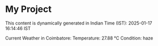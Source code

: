 # My Project

This content is dynamically generated in Indian Time (IST): 2025-01-17 16:14:46 IST


Current Weather in Coimbatore:
Temperature: 27.88 °C
Condition: haze
